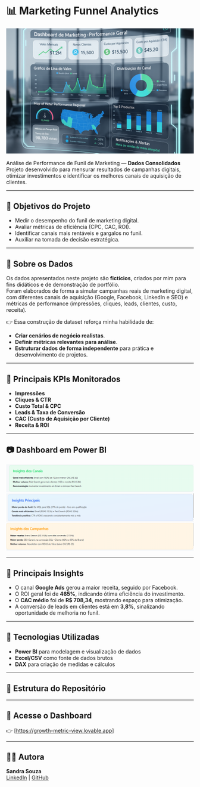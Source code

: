 # 📊 Marketing Funnel Analytics

![Capa Futurista](https://raw.githubusercontent.com/Sandra-MSouza/Marketing_funnel_Analytics/refs/heads/main/dash%20futuristico.png)

Análise de Performance de Funil de Marketing — **Dados Consolidados**  
Projeto desenvolvido para mensurar resultados de campanhas digitais, otimizar investimentos e identificar os melhores canais de aquisição de clientes.  

---

## 🎯 Objetivos do Projeto
- Medir o desempenho do funil de marketing digital.  
- Avaliar métricas de eficiência (CPC, CAC, ROI).  
- Identificar canais mais rentáveis e gargalos no funil.  
- Auxiliar na tomada de decisão estratégica.  

---

## 📝 Sobre os Dados
Os dados apresentados neste projeto são **fictícios**, criados por mim para fins didáticos e de demonstração de portfólio.  
Foram elaborados de forma a simular campanhas reais de marketing digital, com diferentes canais de aquisição (Google, Facebook, LinkedIn e SEO) e métricas de performance (impressões, cliques, leads, clientes, custo, receita).  

👉 Essa construção de dataset reforça minha habilidade de:  
- **Criar cenários de negócio realistas**.  
- **Definir métricas relevantes para análise**.  
- **Estruturar dados de forma independente** para prática e desenvolvimento de projetos.  

---

## 📌 Principais KPIs Monitorados
- **Impressões**  
- **Cliques & CTR**  
- **Custo Total & CPC**  
- **Leads & Taxa de Conversão**  
- **CAC (Custo de Aquisição por Cliente)**  
- **Receita & ROI**

---

## 📷 Dashboard em Power BI

  ![Dashboard](foto8.PNG)
  ![Dashboard](foto5.PNG)
  ![Dashboard](foto12.PNG)


---

## 🔎 Principais Insights
- O canal **Google Ads** gerou a maior receita, seguido por Facebook.  
- O ROI geral foi de **465%**, indicando ótima eficiência do investimento.  
- O **CAC médio** foi de **R$ 708,34**, mostrando espaço para otimização.  
- A conversão de leads em clientes está em **3,8%**, sinalizando oportunidade de melhoria no funil.  

---

## 🚀 Tecnologias Utilizadas
- **Power BI** para modelagem e visualização de dados  
- **Excel/CSV** como fonte de dados brutos  
- **DAX** para criação de medidas e cálculos  

---

## 📂 Estrutura do Repositório


---

## 📌 Acesse o Dashboard
👉 [https://growth-metric-view.lovable.app]

---

## 👩‍💻 Autora
**Sandra Souza**  
[LinkedIn](https://linkedin.com/in/sandramssouza) | [GitHub](https://github.com/Sandra-MSouza)


